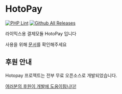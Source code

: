 # HotoPay
[![PHP Lint](https://github.com/Waterticket/rx-module-hotopay/actions/workflows/php_lint.yml/badge.svg?branch=master)](https://github.com/Waterticket/rx-module-hotopay/actions/workflows/php_lint.yml) [![Github All Releases](https://img.shields.io/github/downloads/Waterticket/rx-module-hotopay/total.svg)]()  

라이믹스용 결제모듈 HotoPay 입니다

사용을 위해 [문서](https://hotopaydocs.hotoproject.com)를 확인해주세요
  

## 후원 안내
Hotopay 프로젝트는 전부 무료 오픈소스로 개발되었습니다.  
  
[여러분의 후원이 개발에 도움이됩니다!](https://donate.hoto.dev/)
